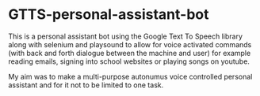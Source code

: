 # GTTS-personal-assistant-bot

This is a personal assistant bot using the Google Text To Speech library along with selenium and playsound to allow for voice activated commands (with back and forth dialogue between the machine and user) for example reading emails, signing into school websites or playing songs on youtube. 

My aim was to make a multi-purpose autonumus voice controlled personal assistant and for it not to be limited to one task. 
